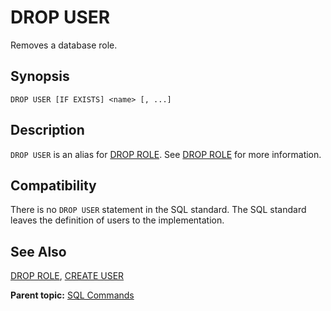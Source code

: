 # DROP USER 

Removes a database role.

## <a id="section2"></a>Synopsis 

``` {#sql_command_synopsis}
DROP USER [IF EXISTS] <name> [, ...]
```

## <a id="section3"></a>Description 

`DROP USER` is an alias for [DROP ROLE](DROP_ROLE.html). See [DROP ROLE](DROP_ROLE.html) for more information.

## <a id="section5"></a>Compatibility 

There is no `DROP USER` statement in the SQL standard. The SQL standard leaves the definition of users to the implementation.

## <a id="section6"></a>See Also 

[DROP ROLE](DROP_ROLE.html), [CREATE USER](CREATE_USER.html)

**Parent topic:** [SQL Commands](../sql_commands/sql_ref.html)

